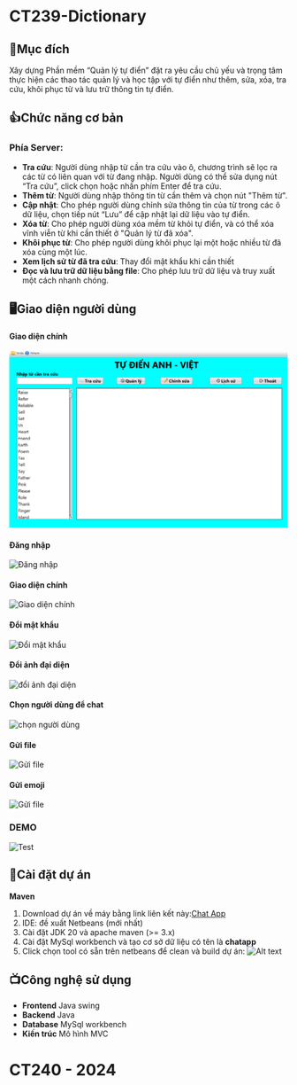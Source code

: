 # CT239-Dictionary

## 🤔Mục đích

Xây dựng Phần mềm “Quản lý tự điển” đặt ra yêu cầu chủ yếu và trọng tâm thực hiện các
thao tác quản lý và học tập với tự điển như thêm, sửa, xóa, tra cứu, khôi phục từ và lưu
trữ thông tin tự điển.

## 👍Chức năng cơ bản

### Phía Server:

- **Tra cứu**: Người dùng nhập từ cần tra cứu vào ô, chương trình sẽ lọc ra các từ có liên quan với từ đang nhập. Người dùng có thể sửa dụng nút “Tra cứu”, click chọn hoặc nhấn phím Enter để tra cứu.
- **Thêm từ**: Người dùng nhập thông tin từ cần thêm và chọn nút "Thêm từ".
- **Cập nhật**: Cho phép người dùng chỉnh sửa thông tin của từ trong các ô dữ liệu, chọn tiếp nút “Lưu” để cập nhật lại dữ liệu vào tự điển.
- **Xóa từ**: Cho phép người dùng xóa mềm từ khỏi tự điển, và có thể xóa vĩnh viễn từ khi cần thiết ở "Quản lý từ đã xóa".
- **Khôi phục từ**: Cho phép người dùng khôi phục lại một hoặc nhiều từ đã xóa cùng một lúc.
- **Xem lịch sử từ đã tra cứu**: Thay đổi mật khẩu khi cần thiết
- **Đọc và lưu trữ dữ liệu bằng file**: Cho phép lưu trữ dữ liệu và truy xuất một cách nhanh chóng.

## 🖥️Giao diện người dùng

#### Giao diện chính

![Đăng nhập](src/main/java/images/homepage.png)

#### Đăng nhập

![Đăng nhập](src/main/resources/com/chatapp/image/Pic2.png)

#### Giao diện chính

![Giao diện chính](src/main/resources/com/chatapp/image/Pic3.png)

#### Đổi mật khẩu

![Đổi mật khẩu](src/main/resources/com/chatapp/image/Pic4.png)

#### Đổi ảnh đại diện

![đổi ảnh đại diện](src/main/resources/com/chatapp/image/Pic5.png)

#### Chọn người dùng để chat

![chọn người dùng](src/main/resources/com/chatapp/image/Pic6.png)

#### Gửi file

![Gửi file](src/main/resources/com/chatapp/image/Pic7.png)

#### Gửi emoji

![Gửi file](src/main/resources/com/chatapp/image/Pic8.png)

### DEMO

![Test](src/main/resources/com/chatapp/image/Pic9.png)

## 🔧Cài đặt dự án

**Maven**

1. Download dự án về máy bằng link liên kết này:[Chat App](https://github.com/tu1511/CT240-ChatApp)
2. IDE: đề xuất Netbeans (mới nhất)
3. Cài đặt JDK 20 và apache maven (>= 3.x)
4. Cài đặt MySql workbench và tạo cơ sở dữ liệu có tên là **chatapp**
5. Click chọn tool có sẵn trên netbeans để clean và build dự án: ![Alt text](src/main/resources/com/chatapp/image/Pic10.png)

## 📺Công nghệ sử dụng

- **Frontend**
  Java swing
- **Backend**
  Java
- **Database**
  MySql workbench
- **Kiến trúc**
  Mô hình MVC

# CT240 - 2024
